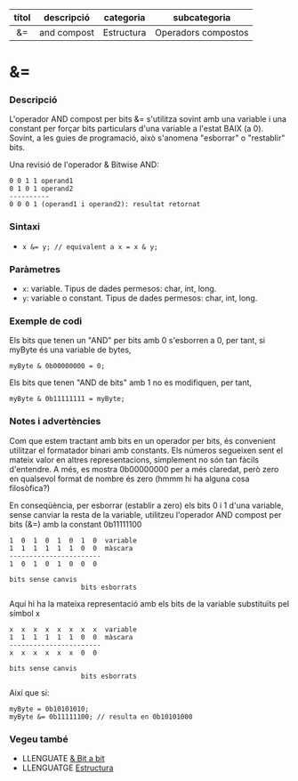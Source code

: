 
| títol | descripció   | categoria  | subcategoria        |
| :---: | :----------: | :--------: | :-----------------: |
| &=    | and compost  | Estructura | Operadors compostos |

# &=

### Descripció

L'operador AND compost per bits &= s'utilitza sovint amb una variable i una constant per forçar bits particulars d'una variable a l'estat BAIX (a 0). Sovint, a les guies de programació, això s'anomena "esborrar" o "restablir" bits.

Una revisió de l'operador & Bitwise AND:

```
0 0 1 1 operand1
0 1 0 1 operand2
----------
0 0 0 1 (operand1 i operand2): resultat retornat
```

### Sintaxi

*  `x &= y; // equivalent a x = x & y;`

### Paràmetres

*  `x`: variable. Tipus de dades permesos: char, int, long.  
*  `y`: variable o constant. Tipus de dades permesos: char, int, long.

### Exemple de codi

Els bits que tenen un "AND" per bits amb 0 s'esborren a 0, per tant, si myByte és una variable de bytes,

```
myByte & 0b00000000 = 0;
```

Els bits que tenen "AND de bits" amb 1 no es modifiquen, per tant,

```
myByte & 0b11111111 = myByte;
```

### Notes i advertències

Com que estem tractant amb bits en un operador per bits, és convenient utilitzar el formatador binari amb constants. Els números segueixen sent el mateix valor en altres representacions, simplement no són tan fàcils d'entendre. A més, es mostra 0b00000000 per a més claredat, però zero en qualsevol format de nombre és zero (hmmm hi ha alguna cosa filosòfica?)

En conseqüència, per esborrar (establir a zero) els bits 0 i 1 d'una variable, sense canviar la resta de la variable, utilitzeu l'operador AND compost per bits (&=) amb la constant 0b11111100

```
1  0  1  0  1  0  1  0  variable
1  1  1  1  1  1  0  0  màscara
-----------------------
1  0  1  0  1  0  0  0
```

```
bits sense canvis
                  bits esborrats
```

Aquí hi ha la mateixa representació amb els bits de la variable substituïts pel símbol x

```
x  x  x  x  x  x  x  x  variable
1  1  1  1  1  1  0  0  màscara
-----------------------
x  x  x  x  x  x  0  0
```
```
bits sense canvis
                  bits esborrats
```

Així que si:

```
myByte = 0b10101010;
myByte &= 0b11111100; // resulta en 0b10101000
```

### Vegeu també

*  LLENGUATE [& Bit a bit](../Operadors-bitabit/bitabitand.md)  
*  LLENGUATGE [Estructura](../Estructura.md)  
